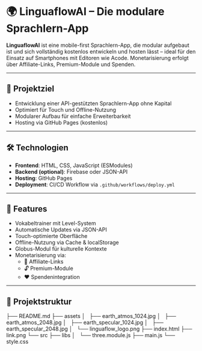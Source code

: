 # 🌍 LinguaflowAI – Die modulare Sprachlern-App

**LinguaflowAI** ist eine mobile-first Sprachlern-App, die modular aufgebaut ist und sich vollständig kostenlos entwickeln und hosten lässt – ideal für den Einsatz auf Smartphones mit Editoren wie Acode. Monetarisierung erfolgt über Affiliate-Links, Premium-Module und Spenden.

---

## 🚀 Projektziel

- Entwicklung einer API-gestützten Sprachlern-App ohne Kapital
- Optimiert für Touch und Offline-Nutzung
- Modularer Aufbau für einfache Erweiterbarkeit
- Hosting via GitHub Pages (kostenlos)

---

## 🛠 Technologien

- **Frontend**: HTML, CSS, JavaScript (ESModules)
- **Backend (optional)**: Firebase oder JSON-API
- **Hosting**: GitHub Pages
- **Deployment**: CI/CD Workflow via `.github/workflows/deploy.yml`

---

## 📱 Features

- Vokabeltrainer mit Level-System
- Automatische Updates via JSON-API
- Touch-optimierte Oberfläche
- Offline-Nutzung via Cache & localStorage
- Globus-Modul für kulturelle Kontexte
- Monetarisierung via:
  - 💸 Affiliate-Links
  - 🔓 Premium-Module
  - ❤️ Spendenintegration

---

## 📁 Projektstruktur

├── README.md
├── assets
│   ├── earth_atmos_1024.jpg
│   ├── earth_atmos_2048.jpg
│   ├── earth_specular_1024.jpg
│   ├── earth_specular_2048.jpg
│   └── linguaflow_logo.png
├── index.html
├── link.png
└── src
    ├── libs
    │   └── three.module.js
    ├── main.js
    └── style.css